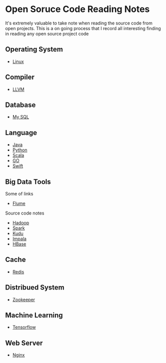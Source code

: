 # Open Soruce Code Reading Notes

It's extremely valuable to take note when reading the source code from open projects. This is a on going process that I record all interesting finding in reading any open source project code

## Operating System
* [Linux](./os/linux/README.md)

## Compiler
* [LLVM](./compiler/llvm/README.md)

## Database
* [My SQL](./database/mysql/README.md)

## Language
* [Java](./languages/java/README.md)
* [Python](./languages/python/README.md)
* [Scala](./languages/scala/README.md)
* [GO](./languages/go/README.md)
* [Swift](./languages/swift/README.md)

## Big Data Tools

Some of links
* [Flume](https://data-flair.training/blogs/apache-flume-tutorial/)

Source code notes

* [Hadoop](./bigdata/hadoop/README.md)
* [Spark](./bigdata/spark/README.md)
* [Kudu](./bigdata/kudu/README.md)
* [Impala](./bigdata/impala/README.md)
* [HBase](./bigdata/hbase/README.md)

## Cache
* [Redis](./cache/redis/README.md)

## Distribued System
* [Zookeeper](./distributed_system/zookeeper/README.md)

## Machine Learning
* [Tensorflow](./ml/tensorflow/README.md)

## Web Server
* [Nginx](./webserver/nginx/README.md)